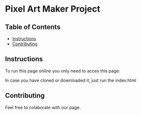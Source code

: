 # Pixel Art Maker Project

## Table of Contents

* [Instructions](#instructions)
* [Contributing](#contributing)

## Instructions

To run this page online you only need to acces this page:

In case you have cloned or downloaded it, just run the index.html

## Contributing

Feel free to colaborate with our page. 
